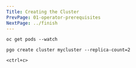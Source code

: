 ```yaml
---
Title: Creating the Cluster
PrevPage: 01-operator-prerequisites
NextPage: ../finish
---
```


```execute-2
oc get pods --watch
```

```execute-1
pgo create cluster mycluster --replica-count=2
```

```execute-2
<ctrl+c>
```
